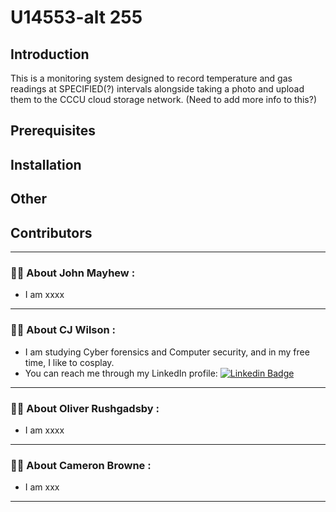 
# **U14553-alt 255**

## Introduction
This is a monitoring system designed to record temperature and gas readings at SPECIFIED(?) intervals alongside taking a photo and upload them to the CCCU cloud storage network. (Need to add more info to this?)

## Prerequisites

## Installation 

## Other

## Contributors
---

### :man_technologist: About John Mayhew :

- I am xxxx

---

### :woman_technologist: About CJ Wilson :

-	I am studying Cyber forensics and Computer security, and in my free time, I like to cosplay.
-	You can reach me through my LinkedIn profile: [![Linkedin Badge](https://img.shields.io/badge/-CJ-blue?style=flat&logo=Linkedin&logoColor=white)](https://www.linkedin.com/in/claricejessicawilson/)

---

### :man_technologist: About Oliver Rushgadsby :

- I am xxxx

---

### :woman_technologist: About Cameron Browne :

- I am xxx

---
